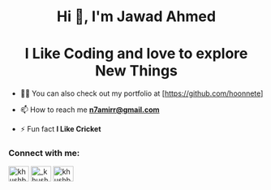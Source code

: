 <h1 align="center">Hi 👋, I'm Jawad Ahmed</h1>
<h1 align="center">I Like Coding and love to explore New Things</h1>



- 👨‍💻 You can also check out my portfolio at [https://github.com/hoonnete]

- 📫 How to reach me **n7amirr@gmail.com**

- ⚡ Fun fact **I Like Cricket**

<h3 align="left">Connect with me:</h3>
<p align="left">
<!-- <a href="https://twitter.com/khushboogoel01" target="blank"><img align="center" src="https://cdn.jsdelivr.net/npm/simple-icons@3.0.1/icons/twitter.svg" alt="khushboogoel01" height="30" width="40" /></a> -->
<a href="https://www.linkedin.com/in/jawad-ahmed-1bb8ba1bb/" target="blank"><img align="center" src="https://cdn.jsdelivr.net/npm/simple-icons@3.0.1/icons/linkedin.svg" alt="khushboogoel01" height="30" width="40" /></a>
<a href="https://www.instagram.com/h.oonnete/" target="blank"><img align="center" src="https://cdn.jsdelivr.net/npm/simple-icons@3.0.1/icons/instagram.svg" alt="_khushboo.goel" height="30" width="40" /></a>
<a href="https://www.youtube.com/channel/UCIz1LSOTKS8SyqHoEJWdjCA" target="blank"><img align="center" src="https://cdn.jsdelivr.net/npm/simple-icons@3.0.1/icons/youtube.svg" alt="khushboo goel" height="30" width="40" /></a>
</p>
